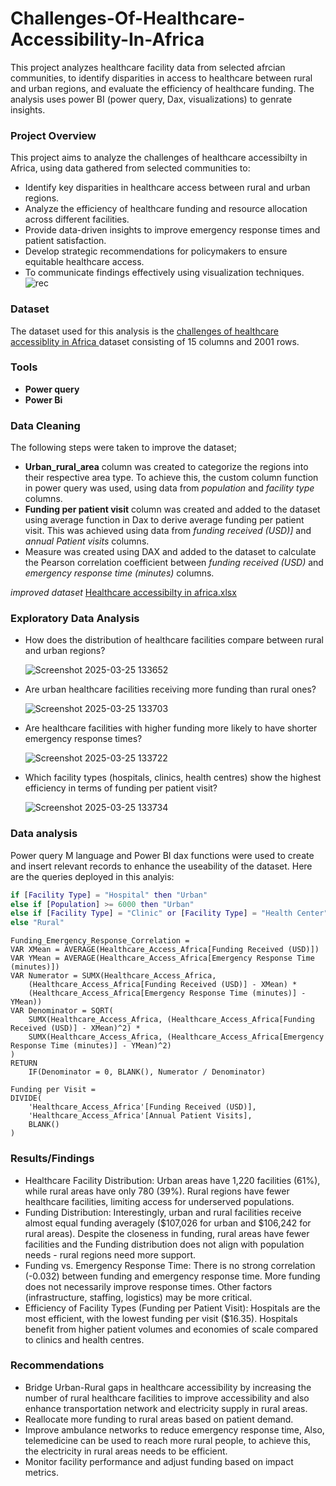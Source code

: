 # Challenges-Of-Healthcare-Accessibility-In-Africa
This project analyzes healthcare facility data from selected afrcian communities, to identify disparities in access to healthcare between rural and urban regions, 
and evaluate the efficiency of healthcare funding. The analysis uses power BI (power query, Dax, visualizations) to genrate insights.
### Project Overview

This project aims to analyze the challenges of healthcare accessibilty in Africa, using data gathered from selected communities to:
- Identify key disparities in healthcare access between rural and urban regions.
- Analyze the efficiency of healthcare funding and resource allocation across different facilities.
- Provide data-driven insights to improve emergency response times and patient satisfaction.
- Develop strategic recommendations for policymakers to ensure equitable healthcare access.
- To communicate findings effectively using visualization techniques.
![rec](https://github.com/user-attachments/assets/96df4922-8f9f-4859-94b0-65b8f7a0c7ff)

### Dataset

The dataset used for this analysis is the [challenges of healthcare accessiblity in Africa ](https://github.com/timiols/Challenges-Of-Healthcare-Accessibility-In-Africa/blob/main/Healthcare_Access_Africa.csv) dataset consisting of 15 columns and 2001 rows.
### Tools
- **Power query**
- **Power Bi**
  
### Data Cleaning

The following steps were taken to improve the dataset;
- **Urban_rural_area** column was created to categorize the regions into their respective area type. To achieve this, the custom column function in power query was used, using data from *population* and *facility type* columns.
- **Funding per patient visit** column was created and added to the dataset using average function in Dax to derive average funding per patient visit. This was achieved using data from *funding received (USD)]*  and *annual Patient visits* columns.
- Measure was created using DAX  and added to the dataset to calculate the Pearson correlation coefficient between *funding received (USD)* and *emergency response time (minutes)* columns.

 *improved dataset* [Healthcare accessibilty in africa.xlsx](clean-dataset.xlsx)

### Exploratory Data Analysis

- How does the distribution of healthcare facilities compare between rural and urban regions?

  ![Screenshot 2025-03-25 133652](https://github.com/user-attachments/assets/9a3007dd-8eae-427c-b8e7-336df6cb943c)
- Are urban healthcare facilities receiving more funding than rural ones?

   ![Screenshot 2025-03-25 133703](https://github.com/user-attachments/assets/c9fa1ddf-9def-45ee-8dc6-a99f97a0620f)
- Are healthcare facilities with higher funding more likely to have shorter emergency response times?

  ![Screenshot 2025-03-25 133722](https://github.com/user-attachments/assets/ba92d887-3f6a-4271-9f35-debf4a51b926)

- Which facility types (hospitals, clinics, health centres) show the highest efficiency in terms of funding per patient visit?

  ![Screenshot 2025-03-25 133734](https://github.com/user-attachments/assets/55ade1f7-0713-4bae-8b8b-dd562db7bb92)

 ### Data analysis
 
 Power query M language and Power BI dax functions were used to create and insert relevant records to enhance the useability of the dataset.
 Here are the queries deployed in this analyis:
 ```M language
if [Facility Type] = "Hospital" then "Urban" 
else if [Population] >= 6000 then "Urban" 
else if [Facility Type] = "Clinic" or [Facility Type] = "Health Center" and [Population] < 6000 then "Rural" 
else "Rural"
```
```DAX
Funding_Emergency_Response_Correlation = 
VAR XMean = AVERAGE(Healthcare_Access_Africa[Funding Received (USD)])
VAR YMean = AVERAGE(Healthcare_Access_Africa[Emergency Response Time (minutes)])
VAR Numerator = SUMX(Healthcare_Access_Africa, 
    (Healthcare_Access_Africa[Funding Received (USD)] - XMean) * 
    (Healthcare_Access_Africa[Emergency Response Time (minutes)] - YMean))
VAR Denominator = SQRT(
    SUMX(Healthcare_Access_Africa, (Healthcare_Access_Africa[Funding Received (USD)] - XMean)^2) *
    SUMX(Healthcare_Access_Africa, (Healthcare_Access_Africa[Emergency Response Time (minutes)] - YMean)^2)
)
RETURN 
    IF(Denominator = 0, BLANK(), Numerator / Denominator)
```
```
Funding per Visit = 
DIVIDE(
    'Healthcare_Access_Africa'[Funding Received (USD)], 
    'Healthcare_Access_Africa'[Annual Patient Visits], 
    BLANK()
)
```

### Results/Findings

- Healthcare Facility Distribution: Urban areas have 1,220 facilities (61%), while rural areas have only 780 (39%). Rural regions have fewer healthcare facilities, limiting access for      underserved populations.
- Funding Distribution: Interestingly, urban and rural facilities receive almost equal funding averagely ($107,026 for urban and $106,242 for rural areas). Despite the closeness in         funding, rural areas have fewer facilities and the Funding distribution does not align with population needs - rural regions need more support.
- Funding vs. Emergency Response Time: There is no strong correlation (-0.032) between funding and emergency response time. More funding does not necessarily improve response times.        Other factors (infrastructure, staffing, logistics) may be more critical.
- Efficiency of Facility Types (Funding per Patient Visit): Hospitals are the most efficient, with the lowest funding per visit ($16.35). Hospitals benefit from higher patient volumes      and economies of scale compared to clinics and health centres.
  
### Recommendations

- Bridge Urban-Rural gaps in healthcare accessibility by increasing the number of rural healthcare facilities to improve accessibility and also enhance transportation network and           electricity supply in rural areas.
- Reallocate more funding to rural areas based on patient demand.
- Improve ambulance networks to reduce emergency response time, Also, telemedicine can be used to reach more rural people, to achieve this, the electricity in rural areas needs to be       efficient.
- Monitor facility performance and adjust funding based on impact metrics. 


 


